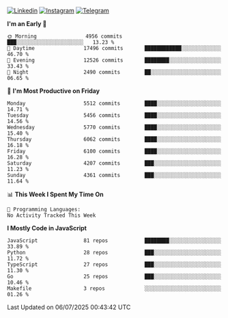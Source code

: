 [![Linkedin](https://img.shields.io/badge/-Archie-blue?style=flat-square&labelColor=gray&logo=Linkedin&logoColor=white&link=https://www.linkedin.com/in/archisdi)](https://www.linkedin.com/in/archisdi)
[![Instagram](https://img.shields.io/badge/-@archisdi-orange?style=flat-square&labelColor=gray&logo=Instagram&logoColor=white&link=https://www.instagram.com/archisdi)](https://www.instagram.com/archisdi)
[![Telegram](https://img.shields.io/badge/-aai-informational?style=flat-square&labelColor=gray&logo=telegram&logoColor=white&link=https://t.me/archisdi)](https://t.me/archisdi)

<!--START_SECTION:waka-->
**I'm an Early 🐤** 

```text
🌞 Morning                4956 commits        ███░░░░░░░░░░░░░░░░░░░░░░   13.23 % 
🌆 Daytime                17496 commits       ████████████░░░░░░░░░░░░░   46.70 % 
🌃 Evening                12526 commits       ████████░░░░░░░░░░░░░░░░░   33.43 % 
🌙 Night                  2490 commits        ██░░░░░░░░░░░░░░░░░░░░░░░   06.65 % 
```
📅 **I'm Most Productive on Friday** 

```text
Monday                   5512 commits        ████░░░░░░░░░░░░░░░░░░░░░   14.71 % 
Tuesday                  5456 commits        ████░░░░░░░░░░░░░░░░░░░░░   14.56 % 
Wednesday                5770 commits        ████░░░░░░░░░░░░░░░░░░░░░   15.40 % 
Thursday                 6062 commits        ████░░░░░░░░░░░░░░░░░░░░░   16.18 % 
Friday                   6100 commits        ████░░░░░░░░░░░░░░░░░░░░░   16.28 % 
Saturday                 4207 commits        ███░░░░░░░░░░░░░░░░░░░░░░   11.23 % 
Sunday                   4361 commits        ███░░░░░░░░░░░░░░░░░░░░░░   11.64 % 
```


📊 **This Week I Spent My Time On** 

```text
💬 Programming Languages: 
No Activity Tracked This Week
```

**I Mostly Code in JavaScript** 

```text
JavaScript               81 repos            ████████░░░░░░░░░░░░░░░░░   33.89 % 
Python                   28 repos            ███░░░░░░░░░░░░░░░░░░░░░░   11.72 % 
TypeScript               27 repos            ███░░░░░░░░░░░░░░░░░░░░░░   11.30 % 
Go                       25 repos            ███░░░░░░░░░░░░░░░░░░░░░░   10.46 % 
Makefile                 3 repos             ░░░░░░░░░░░░░░░░░░░░░░░░░   01.26 % 
```




 Last Updated on 06/07/2025 00:43:42 UTC
<!--END_SECTION:waka-->